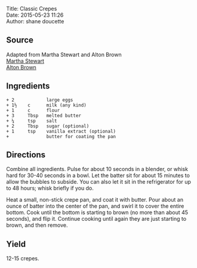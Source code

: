 Title: Classic Crepes  
Date: 2015-05-23 11:26  
Author: shane doucette  


## Source
Adapted from Martha Stewart and Alton Brown  
[Martha Stewart](http://www.marthastewart.com/312411/basic-crepes)  
[Alton Brown](http://www.foodnetwork.com/recipes/alton-brown/crepes-recipe.html)  


## Ingredients
~~~~
+ 2            large eggs
+ 1½    c      milk (any kind)
+ 1     c      flour
+ 3     Tbsp   melted butter
+ ¼     tsp    salt
+ 2     Tbsp   sugar (optional)
+ 1     tsp    vanilla extract (optional)
+              butter for coating the pan
~~~~


## Directions
Combine all ingredients. Pulse for about 10 seconds in a blender, or whisk hard for 30-40 seconds in a bowl.  Let the batter sit for about 15 minutes to allow the bubbles to subside.  You can also let it sit in the refrigerator for up to 48 hours; whisk briefly if you do.

Heat a small, non-stick crepe pan, and coat it with butter.  Pour about an ounce of batter into the center of the pan, and swirl it to cover the entire bottom. Cook until the bottom is starting to brown (no more than about 45 seconds), and flip it.  Continue cooking until again they are just starting to brown, and then remove.  


## Yield
12-15 crepes.
